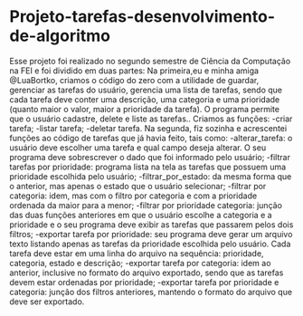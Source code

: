 # Projeto-tarefas-desenvolvimento-de-algoritmo

Esse projeto foi realizado no segundo semestre de Ciência da Computação na FEI e foi dividido em duas partes: 
Na primeira,eu e minha amiga @LuaBortko, criamos o código do zero com a utilidade de guardar, gerenciar as tarefas do usuário, gerencia uma lista de tarefas, sendo que cada tarefa deve conter uma descrição, uma categoria e uma prioridade (quanto maior o valor, maior a prioridade da tarefa).
O programa permite que o usuário cadastre, delete e liste as tarefas.. Criamos as funções:
-criar tarefa;
-listar tarefa;
-deletar tarefa.
Na segunda, fiz sozinha e acrescentei funções ao código de tarefas que já havia feito, tais como: 
-alterar_tarefa: o usuário deve escolher uma tarefa e qual campo deseja alterar. O seu programa deve sobrescrever o dado que foi informado pelo usuário;
-filtrar tarefas por prioridade: programa lista na tela as tarefas que possuem uma prioridade escolhida pelo usuário;
-filtrar_por_estado: da mesma forma que o anterior, mas apenas o estado que o usuário selecionar;
-filtrar por categoria: idem, mas com o filtro por categoria e com a prioridade ordenada da maior para a menor;
-filtrar por prioridade categoria:  junção das duas funções anteriores em que o usuário escolhe a categoria e a prioridade e o seu programa deve exibir as tarefas que passarem pelos dois filtros;
-exportar tarefa por prioridade: seu programa deve gerar um arquivo texto listando apenas as tarefas da prioridade escolhida pelo usuário. Cada tarefa deve estar em uma linha do arquivo na sequência: prioridade, categoria, estado e descrição;
-exportar tarefa por categoria: idem ao anterior, inclusive no formato do arquivo exportado, sendo que as tarefas devem estar ordenadas por prioridade;
-exportar tarefa por prioridade e categoria: junção dos filtros anteriores, mantendo o formato do arquivo que deve ser exportado.
